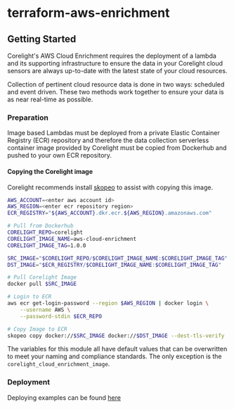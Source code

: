 # terraform-aws-enrichment

## Getting Started
Corelight's AWS Cloud Enrichment requires the deployment of a lambda and its
supporting infrastructure to ensure the data in your Corelight cloud sensors are
always up-to-date with the latest state of your cloud resources. 

Collection of pertinent cloud resource data is done in two ways: scheduled and 
event driven. These two methods work together to ensure your data is as near 
real-time as possible.

### Preparation
Image based Lambdas must be deployed from a private Elastic Container Registry (ECR) 
repository and therefore the data collection serverless container image provided by 
Corelight must be copied from Dockerhub and pushed to your own ECR repository.

#### Copying the Corelight image
Corelight recommends install [skopeo](https://github.com/containers/skopeo/blob/main/install.md) to assist with copying this image.
```bash
AWS_ACCOUNT=<enter aws account id>
AWS_REGION=<enter ecr repository region>
ECR_REGISTRY="${AWS_ACCOUNT}.dkr.ecr.${AWS_REGION}.amazonaws.com"

# Pull from Dockerhub
CORELIGHT_REPO=corelight
CORELIGHT_IMAGE_NAME=aws-cloud-enrichment
CORELIGHT_IMAGE_TAG=1.0.0

SRC_IMAGE="$CORELIGHT_REPO/$CORELIGHT_IMAGE_NAME:$CORELIGHT_IMAGE_TAG"
DST_IMAGE="$ECR_REGISTRY/$CORELIGHT_IMAGE_NAME:$CORELIGHT_IMAGE_TAG"

# Pull Corelight Image
docker pull $SRC_IMAGE

# Login to ECR
aws ecr get-login-password --region $AWS_REGION | docker login \
    --username AWS \
    --password-stdin $ECR_REPO

# Copy Image to ECR
skopeo copy docker://$SRC_IMAGE docker://$DST_IMAGE --dest-tls-verify
```

The variables for this module all have default values that can be overwritten 
to meet your naming and compliance standards. The only exception is the 
`corelight_cloud_enrichment_image`. 

### Deployment

Deploying examples can be found [here](examples)

